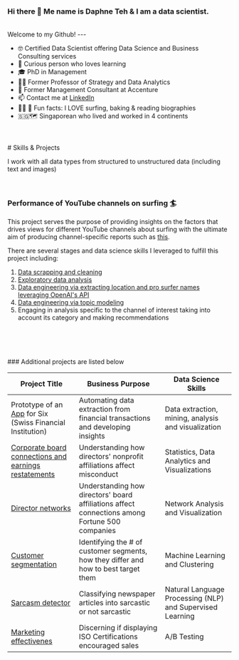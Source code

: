 ### Hi there 👋 Me name is Daphne Teh & I am a data scientist. 
<br>
Welcome to my Github! 
---

- :nerd_face: Certified Data Scientist offering Data Science and Business Consulting services
- :monocle_face: Curious person who loves learning
- :mortar_board: PhD in Management
- :woman_teacher: Former Professor of Strategy and Data Analytics
- :briefcase: Former Management Consultant at Accenture
- :mailbox: Contact me at [LinkedIn](https://www.linkedin.com/in/daphne-teh-31274310/)
- :surfing_woman: :book: Fun facts: I LOVE surfing, baking & reading biographies
- 🇸🇬🗺️ Singaporean who lived and worked in 4 continents 

<br>
<br>
# Skills & Projects

I work with all data types from structured to unstructured data (including text and images)
<br>
<br>
<br>
### Performance of YouTube channels on surfing :surfer:

This project serves the purpose of providing insights on the factors that drives views for different YouTube channels about surfing with the ultimate aim of producing channel-specific reports such as [this](https://github.com/daphteh/Scraping_Cleaning_EDA_Surfing_Videos/blob/a621dd743177ec2882fe509c1c138b4a9298a6c6/Report_Images/KB_final.pdf). 

There are several stages and data science skills I leveraged to fulfill this project including:
1. [Data scrapping and cleaning](https://github.com/daphteh/Scraping_Cleaning_EDA_Surfing_Videos/tree/main)
2. [Exploratory data analysis](https://github.com/daphteh/Scraping_Cleaning_EDA_Surfing_Videos/tree/main)
3. [Data engineering via extracting location and pro surfer names leveraging OpenAI's API](https://github.com/daphteh/Extracting-locations-and-surfer-names-from-YouTube-Titles-with-OpenAI)
4. [Data engineering via topic modeling](https://github.com/daphteh/Topic-Modeling-Surfing-Videos-on-YouTube)
5. Engaging in analysis specific to the channel of interest taking into account its category and making recommendations
<br>
<br>
<br>
<br>
### Additional projects are listed below

| Project Title  | Business Purpose | Data Science Skills | 
| ------------- | ------------- | ------------- | 
| Prototype of an [App](https://www.six-group.com/en/products-services/banking-services/data-ai/payment-enrichment.html) for Six (Swiss Financial Institution) | Automating data extraction from financial transactions and developing insights  | Data extraction, mining, analysis and visualization  |
| [Corporate board connections and earnings restatements](https://github.com/daphteh/Effect-of-board-connections-on-corporate-governance)  | Understanding how directors' nonprofit affiliations affect misconduct  | Statistics, Data Analytics and Visualizations  |
| [Director networks](https://github.com/daphteh/Fortune_500_Director_Board_Network)  | Understanding how directors' board affiliations affect connections among Fortune 500 companies  | Network Analysis and Visualization  |
| [Customer segmentation](https://github.com/daphteh/Customer_Segmentation_CreditCard_Company)  | Identifying the # of customer segments, how they differ and how to best target them  | Machine Learning and Clustering | 
| [Sarcasm detector](https://github.com/daphteh/Sarcasm_Detector)  | Classifying newspaper articles into sarcastic or not sarcastic  | Natural Language Processing (NLP) and Supervised Learning | 
| [Marketing effectivenes](https://github.com/daphteh/AB_Testing_Effectiveness_of_Marketing)  | Discerning if displaying ISO Certifications encouraged sales | A/B Testing | 
